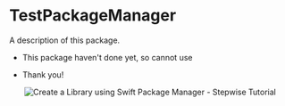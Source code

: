 # TestPackageManager

A description of this package.

* This package haven't done yet, so cannot use 

* Thank you!
<p align="center">
  <img src="https://www.google.com/url?sa=i&url=https%3A%2F%2Fdeveloperinsider.co%2Fcreate-a-library-using-swift-package-manager-stepwise-tutorial%2F&psig=AOvVaw2r1Yk3xGGIGt3QdfubYFaL&ust=1683194276318000&source=images&cd=vfe&ved=0CBEQjRxqFwoTCKCznbnx2P4CFQAAAAAdAAAAABAE" alt="Create a Library using Swift Package Manager - Stepwise Tutorial"/>
</p>
